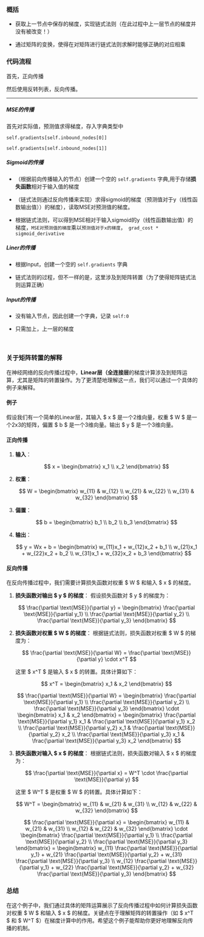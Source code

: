 ### 概括

- 获取上一节点中保存的梯度，实现链式法则（在此过程中上一层节点的梯度并没有被改变！）

- 通过矩阵的变换，使得在对矩阵进行链式法则求解时能够正确的对应相乘


### 代码流程

首先，正向传播

然后使用反转列表，反向传播。

---

##### MSE的传播

首先对实际值，预测值求得梯度，存入字典类型中 

`self.gradients[self.inbound_nodes[0]]`

`self.gradients[self.inbound_nodes[1]]`

##### Sigmoid的传播

- （根据前向传播输入的节点）创建一个空的 `self.gradients` 字典,用于存储**损失函数**相对于输入值的梯度

- （链式法则通过反向传播来实现）求得sigmoid的梯度（预测值对于y（线性函数输出值））的梯度），读取MSE对预测值的梯度。

- 根据链式法则，可以得到MSE相对于输入sigmoid的y（线性函数输出值）的梯度，`MSE对预测值的梯度`乘以`预测值对于x的梯度`，` grad_cost * sigmoid_derivative`

##### Liner的传播

- 根据Input，创建一个空的 `self.gradients` 字典

- 链式法则的过程，但不一样的是，这里涉及到矩阵转置（为了使得矩阵链式法则运算正确）

##### Input的传播

- 没有输入节点，因此创建一个字典，记录 `self:0` 

- 只需加上，上一层的梯度

<br>

### 关于矩阵转置的解释

在神经网络的反向传播过程中，**Linear层（全连接层**的梯度计算涉及到矩阵运算，尤其是矩阵的转置操作。为了更清楚地理解这一点，我们可以通过一个具体的例子来解释。

#### 例子

假设我们有一个简单的Linear层，其输入 $ x $ 是一个2维向量，权重 $ W $ 是一个2x3的矩阵，偏置 $ b $ 是一个3维向量。输出 $ y $ 是一个3维向量。

#### 正向传播

1. **输入**：
   
   $$
   x = \begin{bmatrix} x_1 \\ x_2 \end{bmatrix}
   $$

2. **权重**：
   
   $$
   W = \begin{bmatrix} w_{11} & w_{12} \\ w_{21} & w_{22} \\ w_{31} & w_{32} \end{bmatrix}
   $$

3. **偏置**：
   
   $$
   b = \begin{bmatrix} b_1 \\ b_2 \\ b_3 \end{bmatrix}
   $$

4. **输出**：
   
   $$
   y = Wx + b = \begin{bmatrix} w_{11}x_1 + w_{12}x_2 + b_1 \\ w_{21}x_1 + w_{22}x_2 + b_2 \\ w_{31}x_1 + w_{32}x_2 + b_3 \end{bmatrix}
   $$

#### 反向传播

在反向传播过程中，我们需要计算损失函数对权重 $ W $ 和输入 $ x $ 的梯度。

1. **损失函数对输出 $ y $ 的梯度**：
   假设损失函数对 $ y $ 的梯度为：
   
   $$
   \frac{\partial \text{MSE}}{\partial y} = \begin{bmatrix} \frac{\partial \text{MSE}}{\partial y_1} \\ \frac{\partial \text{MSE}}{\partial y_2} \\ \frac{\partial \text{MSE}}{\partial y_3} \end{bmatrix}
   $$

2. **损失函数对权重 $ W $ 的梯度**：
   根据链式法则，损失函数对权重 $ W $ 的梯度为：
   
   $$
   \frac{\partial \text{MSE}}{\partial W} = \frac{\partial \text{MSE}}{\partial y} \cdot x^T
   $$
   
   这里 $ x^T $ 是输入 $ x $ 的转置。具体计算如下：
   
   $$
   x^T = \begin{bmatrix} x_1 & x_2 \end{bmatrix}
   $$
   
   $$
   \frac{\partial \text{MSE}}{\partial W} = \begin{bmatrix} \frac{\partial \text{MSE}}{\partial y_1} \\ \frac{\partial \text{MSE}}{\partial y_2} \\ \frac{\partial \text{MSE}}{\partial y_3} \end{bmatrix} \cdot \begin{bmatrix} x_1 & x_2 \end{bmatrix} = \begin{bmatrix} \frac{\partial \text{MSE}}{\partial y_1} x_1 & \frac{\partial \text{MSE}}{\partial y_1} x_2 \\ \frac{\partial \text{MSE}}{\partial y_2} x_1 & \frac{\partial \text{MSE}}{\partial y_2} x_2 \\ \frac{\partial \text{MSE}}{\partial y_3} x_1 & \frac{\partial \text{MSE}}{\partial y_3} x_2 \end{bmatrix}
   $$

3. **损失函数对输入 $ x $ 的梯度**：
   根据链式法则，损失函数对输入 $ x $ 的梯度为：
   
   $$
   \frac{\partial \text{MSE}}{\partial x} = W^T \cdot \frac{\partial \text{MSE}}{\partial y}
   $$
   
   这里 $ W^T $ 是权重 $ W $ 的转置。具体计算如下：
   
   $$
   W^T = \begin{bmatrix} w_{11} & w_{21} & w_{31} \\ w_{12} & w_{22} & w_{32} \end{bmatrix}
   $$
   
   $$
   \frac{\partial \text{MSE}}{\partial x} = \begin{bmatrix} w_{11} & w_{21} & w_{31} \\ w_{12} & w_{22} & w_{32} \end{bmatrix} \cdot \begin{bmatrix} \frac{\partial \text{MSE}}{\partial y_1} \\ \frac{\partial \text{MSE}}{\partial y_2} \\ \frac{\partial \text{MSE}}{\partial y_3} \end{bmatrix} = \begin{bmatrix} w_{11} \frac{\partial \text{MSE}}{\partial y_1} + w_{21} \frac{\partial \text{MSE}}{\partial y_2} + w_{31} \frac{\partial \text{MSE}}{\partial y_3} \\ w_{12} \frac{\partial \text{MSE}}{\partial y_1} + w_{22} \frac{\partial \text{MSE}}{\partial y_2} + w_{32} \frac{\partial \text{MSE}}{\partial y_3} \end{bmatrix}
   $$

### 总结

在这个例子中，我们通过具体的矩阵运算展示了反向传播过程中如何计算损失函数对权重 $ W $ 和输入 $ x $ 的梯度。关键点在于理解矩阵的转置操作（如 $ x^T $ 和 $ W^T $）在梯度计算中的作用。希望这个例子能帮助你更好地理解反向传播的机制。